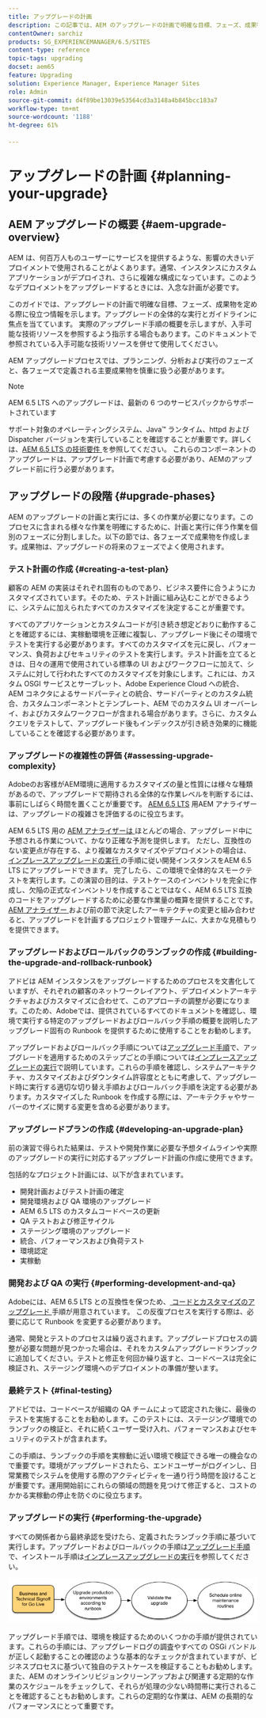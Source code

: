 ```yaml
---
title: アップグレードの計画
description: この記事では、AEM のアップグレードの計画で明確な目標、フェーズ、成果物を定める際に役立つ情報を示します。
contentOwner: sarchiz
products: SG_EXPERIENCEMANAGER/6.5/SITES
content-type: reference
topic-tags: upgrading
docset: aem65
feature: Upgrading
solution: Experience Manager, Experience Manager Sites
role: Admin
source-git-commit: d4f89be13039e53564cd3a3148a4b845bcc183a7
workflow-type: tm+mt
source-wordcount: '1188'
ht-degree: 61%

---
```


# アップグレードの計画 {#planning-your-upgrade}

## AEM アップグレードの概要 {#aem-upgrade-overview}

AEM は、何百万人ものユーザーにサービスを提供するような、影響の大きいデプロイメントで使用されることがよくあります。通常、インスタンスにカスタムアプリケーションがデプロイされ、さらに複雑な構成になっています。このようなデプロイメントをアップグレードするときには、入念な計画が必要です。

このガイドでは、アップグレードの計画で明確な目標、フェーズ、成果物を定める際に役立つ情報を示します。アップグレードの全体的な実行とガイドラインに焦点を当てています。 実際のアップグレード手順の概要を示しますが、入手可能な技術リソースを参照するよう指示する場合もあります。このドキュメントで参照されている入手可能な技術リソースを併せて使用してください。

AEM アップグレードプロセスでは、プランニング、分析および実行のフェーズと、各フェーズで定義される主要成果物を慎重に扱う必要があります。

>[!NOTE]
>
>AEM 6.5 LTS へのアップグレードは、最新の 6 つのサービスパックからサポートされています

サポート対象のオペレーティングシステム、Java™ ランタイム、httpd および Dispatcher バージョンを実行していることを確認することが重要です。詳しくは、[AEM 6.5 LTS の技術要件 ](/help/sites-deploying/technical-requirements.md) を参照してください。 これらのコンポーネントのアップグレードは、アップグレード計画で考慮する必要があり、AEMのアップグレード前に行う必要があります。

<!-- Alexandru: drafting for now

## Upgrade Scope and Requirements {#upgrade-scope-requirements}

Below you will find a list of areas that are impacted in a typical AEM Upgrade project:

<table>
 <tbody>
  <tr>
   <td><strong>Component</strong></td>
   <td><strong>Impact</strong></td>
   <td><strong>Description</strong></td>
  </tr>
  <tr>
   <td>Operating System</td>
   <td>Uncertain, but subtle effects</td>
   <td>At the time of the AEM upgrade, it may be time to upgrade the operating system as well and this might have some impact.</td>
  </tr>
  <tr>
   <td>Java&trade; Runtime</td>
   <td>Moderate Impact</td>
   <td>AEM 6.3 requires JRE 1.7.x (64 bit) or later. JRE 1.8 is the only version currently supported by Oracle.</td>
  </tr>
  <tr>
   <td>Hardware</td>
   <td>Moderate Impact</td>
   <td>Online Revision Cleanup requires free<br /> disk space equal to 25% of the repository's size and 15% free heap space<br /> to complete successfully. You may need to upgrade your hardware to<br /> ensure sufficient resources for Online Revision Cleanup to fully<br /> run. Also, if upgrading from a version prior to AEM 6, there<br /> may be additional storage requirements.</td>
  </tr>
  <tr>
   <td>Content Repository (CRX or Oak)</td>
   <td>High Impact</td>
   <td>Starting from version 6.1, AEM does not support CRX2, so a migration to<br /> Oak (CRX3) is required if upgrading from an older version. AEM 6.3 has<br /> implemented a new Segment Node Store that also requires a migration. The<br /> crx2oak tool is used for this purpose.</td>
  </tr>
  <tr>
   <td>AEM Components/Content</td>
   <td>Moderate Impact</td>
   <td><code>/libs</code> and <code>/apps</code> are easily handled through the upgrade, but <code>/etc</code> usually requires some manual reapplication of customizations.</td>
  </tr>
  <tr>
   <td>AEM Services</td>
   <td>Low Impact</td>
   <td>Most AEM core services are tested for upgrade. This is an area of low impact.</td>
  </tr>
  <tr>
   <td>Custom Application Services</td>
   <td>Low to High Impact</td>
   <td>Depending on the application and customization, there may be<br /> dependencies on JVM, operating system versions, and some indexing related<br /> changes, as indexes are not generated automatically in Oak.</td>
  </tr>
  <tr>
   <td>Custom Application Content</td>
   <td>Low to High Impact</td>
   <td>Content that will not be handled through the upgrade can be backed up<br /> before the upgrade takes place and then moved back into the repository.<br /> Most content can be handled through the migration tool.</td>
  </tr>
 </tbody>
</table>

It is important to ensure that you are running a supported operating system, Java&trade; runtime, httpd, and Dispatcher version. For more information, see the [AEM 6.5 Technical Requirements page](/help/sites-deploying/technical-requirements.md). Upgrading these components must be accounted for in your project plan and should take place before upgrading AEM. -->

## アップグレードの段階 {#upgrade-phases}

AEM のアップグレードの計画と実行には、多くの作業が必要になります。このプロセスに含まれる様々な作業を明確にするために、計画と実行に伴う作業を個別のフェーズに分割しました。以下の節では、各フェーズで成果物を作成します。成果物は、アップグレードの将来のフェーズでよく使用されます。

<!-- Alexandru:drafting for now

### Planning for Author Training {#planning-for-author-training}

With any new release, there are potential changes to the UI and user workflows that may be introduced. Also, new releases introduce new features that may be beneficial for the business to use. Adobe recommends reviewing the functional changes that have been introduced and organizing a plan to train your users on using them effectively.

![unu_cropped](assets/unu_cropped.png)

New features in AEM 6.5 can be found in [the AEM section of adobe.com](/help/release-notes/release-notes.md). Make sure to note any changes to UIs or product features that are commonly used in your organization. As you look through the new features, also take note of any that can be of value to your organization. After looking through what has changed in AEM 6.5, develop a training plan for your authors. This could involve using freely available resources like the help feature videos or formal training offered through [Adobe Digital Learning Services](https://learning.adobe.com/). -->

### テスト計画の作成 {#creating-a-test-plan}

顧客の AEM の実装はそれぞれ固有のものであり、ビジネス要件に合うようにカスタマイズされています。そのため、テスト計画に組み込むことができるように、システムに加えられたすべてのカスタマイズを決定することが重要です。

すべてのアプリケーションとカスタムコードが引き続き想定どおりに動作することを確認するには、実稼動環境を正確に複製し、アップグレード後にその環境でテストを実行する必要があります。すべてのカスタマイズを元に戻し、パフォーマンス、負荷およびセキュリティのテストを実行します。テスト計画を立てるときは、日々の運用で使用されている標準の UI およびワークフローに加えて、システムに対して行われたすべてのカスタマイズを対象にします。これには、カスタム OSGI サービスとサーブレット、Adobe Experience Cloud への統合、AEM コネクタによるサードパーティとの統合、サードパーティとのカスタム統合、カスタムコンポーネントとテンプレート、AEM でのカスタム UI オーバーレイ、およびカスタムワークフローが含まれる場合があります。さらに、カスタムクエリをテストして、アップグレード後もインデックスが引き続き効果的に機能していることを確認する必要があります。

### アップグレードの複雑性の評価 {#assessing-upgrade-complexity}

Adobeのお客様がAEM環境に適用するカスタマイズの量と性質には様々な種類があるので、アップグレードで期待される全体的な作業レベルを判断するには、事前にしばらく時間を置くことが重要です。 [AEM 6.5 LTS](/help/sites-deploying/aem-analyzer.md) 用AEM アナライザーは、アップグレードの複雑さを評価するのに役立ちます。

AEM 6.5 LTS 用の [AEM アナライザーは ](/help/sites-deploying/pattern-detector.md) ほとんどの場合、アップグレード中に予想される作業について、かなり正確な予測を提供します。 ただし、互換性のない変更点が存在する、より複雑なカスタマイズやデプロイメントの場合は、[ インプレースアップグレードの実行 ](/help/sites-deploying/in-place-upgrade.md) の手順に従い開発インスタンスをAEM 6.5 LTS にアップグレードできます。 完了したら、この環境で全体的なスモークテストを実行します。この演習の目的は、テストケースのインベントリを完全に作成し、欠陥の正式なインベントリを作成することではなく、AEM 6.5 LTS 互換のコードをアップグレードするために必要な作業量の概算を提供することです。 [AEM アナライザー ](/help/sites-deploying/aem-analyzer.md) および前の節で決定したアーキテクチャの変更と組み合わせると、アップグレードを計画するプロジェクト管理チームに、大まかな見積もりを提供できます。

### アップグレードおよびロールバックのランブックの作成 {#building-the-upgrade-and-rollback-runbook}

アドビは AEM インスタンスをアップグレードするためのプロセスを文書化していますが、それぞれの顧客のネットワークレイアウト、デプロイメントアーキテクチャおよびカスタマイズに合わせて、このアプローチの調整が必要になります。このため、Adobeでは、提供されているすべてのドキュメントを確認し、環境で実行する特定のアップグレードおよびロールバック手順の概要を説明したアップグレード固有の Runbook を提供するために使用することをお勧めします。

<!--Alexandru:drafting for now

![runbook-diagram](assets/runbook-diagram.png) -->

アップグレードおよびロールバック手順については[アップグレード手順](/help/sites-deploying/upgrade-procedure.md)で、アップグレードを適用するためのステップごとの手順については[インプレースアップグレードの実行](/help/sites-deploying/in-place-upgrade.md)で説明しています。これらの手順を確認し、システムアーキテクチャ、カスタマイズおよびダウンタイム許容度とともに考慮して、アップグレード時に実行する適切な切り替え手順およびロールバック手順を決定する必要があります。カスタマイズした Runbook を作成する際には、アーキテクチャやサーバーのサイズに関する変更を含める必要があります。

### アップグレードプランの作成 {#developing-an-upgrade-plan}

前の演習で得られた結果は、テストや開発作業に必要な予想タイムラインや実際のアップグレードの実行に対応するアップグレード計画の作成に使用できます。

<!--Alexandru: drafting for now

![develop-project-plan](assets/develop-project-plan.png) -->

包括的なプロジェクト計画には、以下が含まれています。

* 開発計画およびテスト計画の確定
* 開発環境および QA 環境のアップグレード
* AEM 6.5 LTS のカスタムコードベースの更新
* QA テストおよび修正サイクル
* ステージング環境のアップグレード
* 統合、パフォーマンスおよび負荷テスト
* 環境認定
* 実稼動

### 開発および QA の実行 {#performing-development-and-qa}

Adobeには、AEM 6.5 LTS との互換性を保つため、[ コードとカスタマイズのアップグレード ](/help/sites-deploying/upgrading-code-and-customizations.md) 手順が用意されています。 この反復プロセスを実行する際は、必要に応じて Runbook を変更する必要があります。

<!--Alexandru: drafting for now

![patru_cropped](assets/patru_cropped.png) -->

通常、開発とテストのプロセスは繰り返されます。アップグレードプロセスの調整が必要な問題が見つかった場合は、それをカスタムアップグレードランブックに追加してください。テストと修正を何回か繰り返すと、コードベースは完全に検証され、ステージング環境へのデプロイメントの準備が整います。

### 最終テスト {#final-testing}

アドビでは、コードベースが組織の QA チームによって認定された後に、最後のテストを実施することをお勧めします。このテストには、ステージング環境でのランブックの検証と、それに続くユーザー受け入れ、パフォーマンスおよびセキュリティのテストが含まれます。

<!--Alexandru: drafting for now

![cinci_cropped](assets/cinci_cropped.png) -->

この手順は、ランブックの手順を実稼動に近い環境で検証できる唯一の機会なので重要です。環境がアップグレードされたら、エンドユーザーがログインし、日常業務でシステムを使用する際のアクティビティを一通り行う時間を設けることが重要です。運用開始前にこれらの領域の問題を見つけて修正すると、コストのかかる実稼動の停止を防ぐのに役立ちます。

### アップグレードの実行 {#performing-the-upgrade}

すべての関係者から最終承認を受けたら、定義されたランブック手順に基づいて実行します。アップグレードおよびロールバックの手順は[アップグレード手順](/help/sites-deploying/upgrade-procedure.md)で、インストール手順は[インプレースアップグレードの実行](/help/sites-deploying/in-place-upgrade.md)を参照してください。

![perform-upgrade](assets/perform-upgrade.png)

アップグレード手順では、環境を検証するためのいくつかの手順が提供されています。これらの手順には、アップグレードログの調査やすべての OSGi バンドルが正しく起動することの確認のような基本的なチェックが含まれていますが、ビジネスプロセスに基づいて独自のテストケースを検証することもお勧めします。また、AEM のオンラインリビジョンクリーンアップおよび関連する定期的な作業のスケジュールをチェックして、それらが処理の少ない時間帯に実行されることを確認することもお勧めします。これらの定期的な作業は、AEM の長期的なパフォーマンスにとって重要です。

